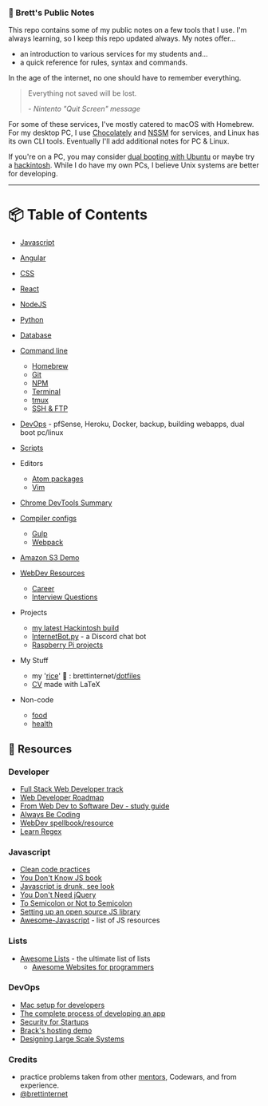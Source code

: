 ### 📝 Brett's Public Notes

This repo contains some of my public notes on a few tools that I use. I'm always learning, so I keep this repo updated always. My notes offer...

- an introduction to various services for my students and...
- a quick reference for rules, syntax and commands.

In the age of the internet, no one should have to remember everything.

> Everything not saved will be lost.
>
> \- _Nintento "Quit Screen" message_

For some of these services, I've mostly catered to macOS with Homebrew. For my desktop PC, I use [Chocolately](https://chocolatey.org/) and [NSSM](http://nssm.cc/) for services, and Linux has its own CLI tools. Eventually I'll add additional notes for PC & Linux.

If you're on a PC, you may consider [dual booting with Ubuntu](./other/dualboot-pc-linux.md) or maybe try a [hackintosh](https://github.com/brettinternet/hackintosh). While I do have my own PCs, I believe Unix systems are better for developing.

---

# 📦 Table of Contents

* [Javascript](./javascript)
* [Angular](./angular)
* [CSS](./CSS)
* [React](./react)
* [NodeJS](./node)
* [Python](./python)
* [Database](./database)
* [Command line](./cli)
  - [Homebrew](./cli/homebrew.md)
  - [Git](./cli/git.md)
  - [NPM](./cli/npm.md)
  - [Terminal](./cli/terminal.md)
  - [tmux](./cli/tmux.md)
  - [SSH & FTP](./cli/ssh+ftp.md)
* [DevOps](./devops) - pfSense, Heroku, Docker, backup, building webapps, dual boot pc/linux
* [Scripts](./scripts)
* Editors
  - [Atom packages](./other/atom.md)
  - [Vim](./other/vim.md)
* [Chrome DevTools Summary](./other/ChromeDevTools.md)
* [Compiler configs](./compiling)
  - [Gulp](./compiling/gulpfile.js)
  - [Webpack](./compiling/webpack.md)
* [Amazon S3 Demo](https://github.com/brettinternet/s3-demo)
* [WebDev Resources](./webdev)
  - [Career](./webdev/career.md)
  - [Interview Questions](./webdev/interview-questions.md)
* Projects
  - [my latest Hackintosh build](https://github.com/brettinternet/hackintosh)
  - [InternetBot.py](https://github.com/brettinternet/InternetBot.py) - a Discord chat bot
  - [Raspberry Pi projects](./other/raspberrypi.md)
* My Stuff
  - my '[rice](http://www.urbandictionary.com/define.php?term=rice)' 🍚 : brettinternet/[dotfiles](https://github.com/brettinternet/dotfiles)
  - [CV](https://github.com/brettinternet/cv) made with LaTeX

* Non-code
  - [food](./other/food.md)
  - [health](./other/health.md)


## 🎒 Resources
### Developer
- [Full Stack Web Developer track](https://github.com/bmorelli25/Become-A-Full-Stack-Web-Developer)
- [Web Developer Roadmap](https://github.com/kamranahmedse/developer-roadmap)
- [From Web Dev to Software Dev - study guide](https://github.com/jwasham/coding-interview-university)
- [Always Be Coding](https://medium.com/always-be-coding/abc-always-be-coding-d5f8051afce2#.4wconhaof)
- [WebDev spellbook/resource](https://github.com/dexteryy/spellbook-of-modern-webdev)
- [Learn Regex](https://github.com/zeeshanu/learn-regex)

### Javascript
- [Clean code practices](https://github.com/ryanmcdermott/clean-code-javascript)
- [You Don't Know JS book](https://github.com/getify/You-Dont-Know-JS)
- [Javascript is drunk, see look](https://gist.github.com/brettinternet/acb72b414d5434fd97d0c3de89fac501)
- [You Don't Need jQuery](https://github.com/oneuijs/You-Dont-Need-jQuery/blob/master/README.md)
- [To Semicolon or Not to Semicolon](https://medium.com/@kentcdodds/semicolons-in-javascript-a-preference-dd8fc8b80895)
- [Setting up an open source JS library](https://gist.github.com/deadcoder0904/58d821cf07b1d943e3846971d0cc4497)
- [Awesome-Javascript](https://github.com/sorrycc/awesome-javascript) - list of JS resources

### Lists
- [Awesome Lists](https://github.com/sindresorhus/awesome) - the ultimate list of lists
  - [Awesome Websites for programmers](https://github.com/sdmg15/Best-websites-a-programmer-should-visit)

### DevOps
- [Mac setup for developers](https://github.com/sb2nov/mac-setup)
- [The complete process of developing an app](https://12factor.net/)
- [Security for Startups](https://github.com/forter/security-101-for-saas-startups)
- [Brack's hosting demo](https://github.com/Kedirech/Hosting-demo-postgres)
- [Designing Large Scale Systems](https://github.com/donnemartin/system-design-primer)

### Credits
- practice problems taken from other [mentors](https://github.com/zacanger/pineapple-curry), Codewars, and from experience.
- [@brettinternet](https://github.com/brettinternet)

